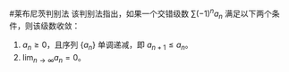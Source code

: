 #莱布尼茨判别法 该判别法指出，如果一个交错级数 $\sum (-1)^n a_n$ 满足以下两个条件，则该级数收敛：
1.  $a_n \ge 0$，且序列 $\{a_n\}$ 单调递减，即 $a_{n+1} \le a_n$。
2.  $\lim_{n\to\infty} a_n = 0$。